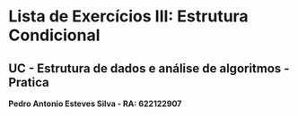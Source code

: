 # Lista de Exercícios III: Estrutura Condicional

## UC - Estrutura de dados e análise de algoritmos -Pratica

**Pedro Antonio Esteves Silva - RA: 622122907**
